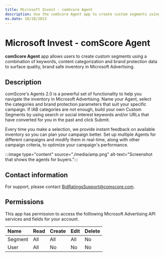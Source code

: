```yaml
---
title: Microsoft Invest - comScore Agent
description: Use the comScore Agent app to create custom segments using keywords, content categorization, and brand protection data to find quality inventory. 
ms.date: 10/28/2023
---
```


# Microsoft Invest - comScore Agent

**comScore Agent** app allows users to create custom segments using a combination of keywords, content categorization and brand protection data to surface quality, brand safe inventory in Microsoft Advertising.

## Description

comScore's Agents 2.0 is a powerful set of functionality to help you navigate the inventory in Microsoft Advertising. Name your Agent, select the categories and brand protection parameters that suit your specific campaign. If IAB categories are not enough, build your own Custom Segments by using search or social interest keywords and/or URLs that have converted for you in the past and click Submit.

Every time you make a selection, we provide instant feedback on available inventory so you can plan your campaign better. Set up multiple Agents for different campaigns and modify them in real-time, along with other campaign criteria, to optimize your campaign's performance.

:::image type="content" source="./media/amp.png" alt-text="Screenshot that shows the agents for buyers.":::

## Contact information

For support, please contact [BidRatingsSupport@comscore.com](mailto:BidRatingsSupport@comscore.com).

## Permissions

This app has permission to access the folllowing Microsoft Advertising API services and fields for your account.

| Name     | Read  | Create  | Edit  | Delete  |
|:---------|:------|:--------|:------|:--------|
| Segment  | All   | All     | All   | No      |
| User     | All   | No      | No    | No      |
